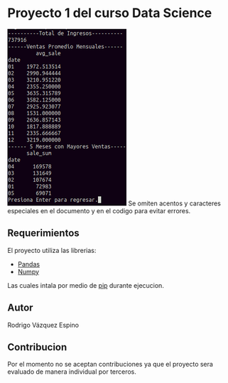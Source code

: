 # Proyecto 1 del curso Data Science

![Lifestore top sales](https://github.com/Roppest/images/blob/master/lifestore_imgs/lifestore_total_sales.png?raw=true)
Se omiten acentos y caracteres especiales en el documento y en el codigo para evitar errores.
## Requerimientos
El proyecto utiliza las librerias:
- [Pandas](https://pandas.pydata.org/)
- [Numpy](https://numpy.org/)

Las cuales intala por medio de [pip](https://pip.pypa.io/en/stable/) durante ejecucion.
## Autor
Rodrigo Vázquez Espino
## Contribucion
Por el momento no se aceptan contribuciones ya que el proyecto sera evaluado
de manera individual por terceros.
